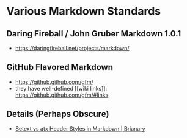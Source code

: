 # Various Markdown Standards

## Daring Fireball / John Gruber Markdown 1.0.1

- https://daringfireball.net/projects/markdown/

## GitHub Flavored Markdown

- <https://github.github.com/gfm/>
- they have well-defined [[wiki links]]: <https://github.github.com/gfm/#links>

## Details (Perhaps Obscure)

- [Setext vs atx Header Styles in Markdown \| Brianary](http://webcoder.info/markdown-headers.html)